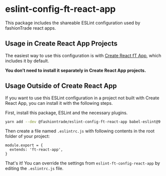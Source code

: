 # eslint-config-ft-react-app

This package includes the shareable ESLint configuration used by fashionTrade react apps.

## Usage in Create React App Projects

The easiest way to use this configuration is with [Create React fT App](https://github.com/FashionTrade/create-ft-react-app), which includes it by default.

**You don’t need to install it separately in Create React App projects.**

## Usage Outside of Create React App

If you want to use this ESLint configuration in a project not built with Create React App, you can install it with the following steps.

First, install this package, ESLint and the necessary plugins.

```sh
yarn add --dev @fashiontrade/eslint-config-ft-react-app babel-eslint@9.x eslint@5.x eslint-plugin-flowtype@2.x eslint-plugin-import@2.x eslint-plugin-jsx-a11y@6.x eslint-plugin-react@7.x eslint-config-airbnb@17.0.0 eslint-config-prettier@3.0.1 eslint-plugin-jest@21.x eslint-plugin-mocha@5.x eslint-plugin-prettier@2.x
```

Then create a file named `.eslintrc.js` with following contents in the root folder of your project:

```
module.export = {
  extends: 'ft-react-app',
}
```

That's it! You can override the settings from `eslint-ft-config-react-app` by editing the `.eslintrc.js` file.
